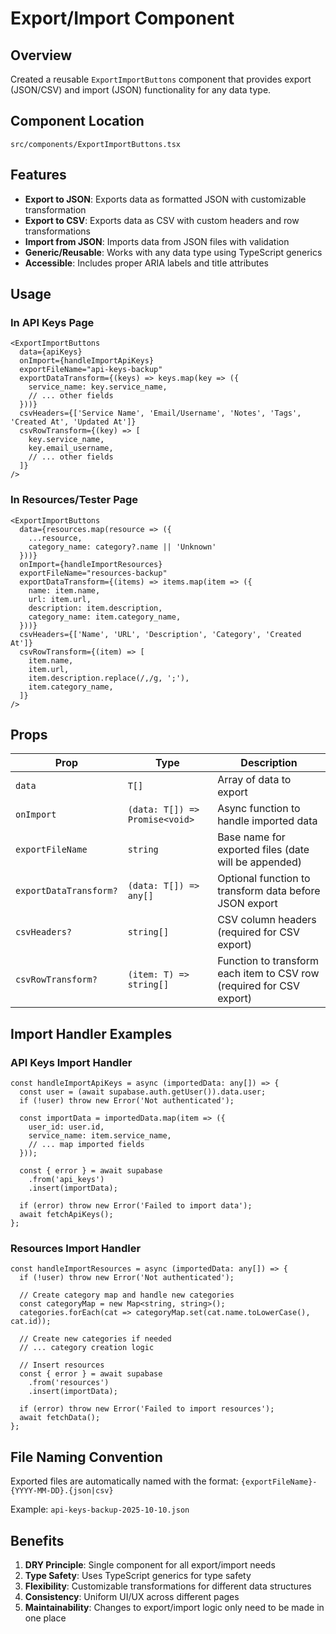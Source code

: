 # Export/Import Component

## Overview
Created a reusable `ExportImportButtons` component that provides export (JSON/CSV) and import (JSON) functionality for any data type.

## Component Location
`src/components/ExportImportButtons.tsx`

## Features
- **Export to JSON**: Exports data as formatted JSON with customizable transformation
- **Export to CSV**: Exports data as CSV with custom headers and row transformations
- **Import from JSON**: Imports data from JSON files with validation
- **Generic/Reusable**: Works with any data type using TypeScript generics
- **Accessible**: Includes proper ARIA labels and title attributes

## Usage

### In API Keys Page
```tsx
<ExportImportButtons
  data={apiKeys}
  onImport={handleImportApiKeys}
  exportFileName="api-keys-backup"
  exportDataTransform={(keys) => keys.map(key => ({
    service_name: key.service_name,
    // ... other fields
  }))}
  csvHeaders={['Service Name', 'Email/Username', 'Notes', 'Tags', 'Created At', 'Updated At']}
  csvRowTransform={(key) => [
    key.service_name,
    key.email_username,
    // ... other fields
  ]}
/>
```

### In Resources/Tester Page
```tsx
<ExportImportButtons
  data={resources.map(resource => ({
    ...resource,
    category_name: category?.name || 'Unknown'
  }))}
  onImport={handleImportResources}
  exportFileName="resources-backup"
  exportDataTransform={(items) => items.map(item => ({
    name: item.name,
    url: item.url,
    description: item.description,
    category_name: item.category_name,
  }))}
  csvHeaders={['Name', 'URL', 'Description', 'Category', 'Created At']}
  csvRowTransform={(item) => [
    item.name,
    item.url,
    item.description.replace(/,/g, ';'),
    item.category_name,
  ]}
/>
```

## Props

| Prop | Type | Description |
|------|------|-------------|
| `data` | `T[]` | Array of data to export |
| `onImport` | `(data: T[]) => Promise<void>` | Async function to handle imported data |
| `exportFileName` | `string` | Base name for exported files (date will be appended) |
| `exportDataTransform?` | `(data: T[]) => any[]` | Optional function to transform data before JSON export |
| `csvHeaders?` | `string[]` | CSV column headers (required for CSV export) |
| `csvRowTransform?` | `(item: T) => string[]` | Function to transform each item to CSV row (required for CSV export) |

## Import Handler Examples

### API Keys Import Handler
```tsx
const handleImportApiKeys = async (importedData: any[]) => {
  const user = (await supabase.auth.getUser()).data.user;
  if (!user) throw new Error('Not authenticated');

  const importData = importedData.map(item => ({
    user_id: user.id,
    service_name: item.service_name,
    // ... map imported fields
  }));

  const { error } = await supabase
    .from('api_keys')
    .insert(importData);

  if (error) throw new Error('Failed to import data');
  await fetchApiKeys();
};
```

### Resources Import Handler
```tsx
const handleImportResources = async (importedData: any[]) => {
  if (!user) throw new Error('Not authenticated');

  // Create category map and handle new categories
  const categoryMap = new Map<string, string>();
  categories.forEach(cat => categoryMap.set(cat.name.toLowerCase(), cat.id));

  // Create new categories if needed
  // ... category creation logic

  // Insert resources
  const { error } = await supabase
    .from('resources')
    .insert(importData);

  if (error) throw new Error('Failed to import resources');
  await fetchData();
};
```

## File Naming Convention
Exported files are automatically named with the format:
`{exportFileName}-{YYYY-MM-DD}.{json|csv}`

Example: `api-keys-backup-2025-10-10.json`

## Benefits
1. **DRY Principle**: Single component for all export/import needs
2. **Type Safety**: Uses TypeScript generics for type safety
3. **Flexibility**: Customizable transformations for different data structures
4. **Consistency**: Uniform UI/UX across different pages
5. **Maintainability**: Changes to export/import logic only need to be made in one place
